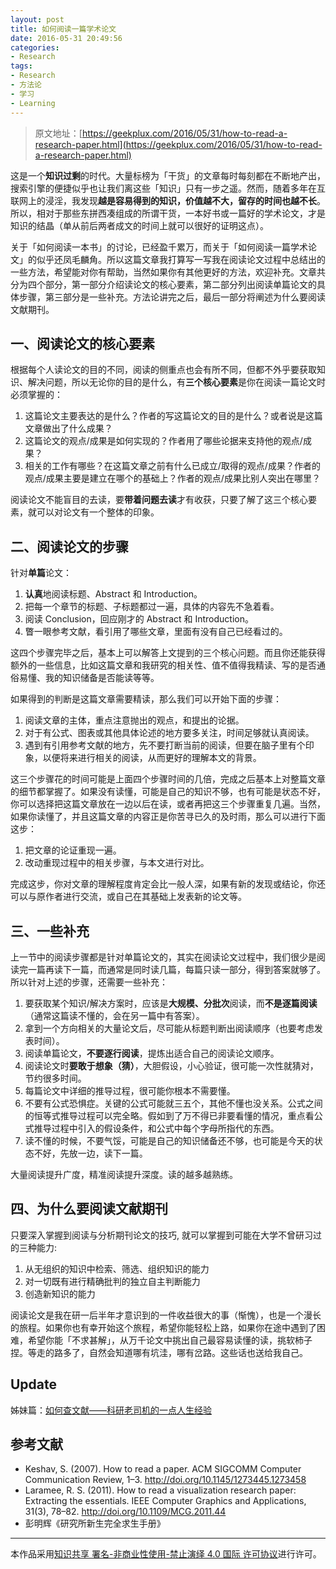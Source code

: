 ```yaml
---
layout: post
title: 如何阅读一篇学术论文
date: 2016-05-31 20:49:56
categories:
- Research
tags:
- Research
- 方法论
- 学习
- Learning
---
```


> 原文地址：[https://geekplux.com/2016/05/31/how-to-read-a-research-paper.html](https://geekplux.com/2016/05/31/how-to-read-a-research-paper.html)

这是一个**知识过剩**的时代。大量标榜为「干货」的文章每时每刻都在不断地产出，搜索引擎的便捷似乎也让我们离这些「知识」只有一步之遥。然而，随着多年在互联网上的浸淫，我发现**越是容易得到的知识，价值越不大，留存的时间也越不长**。所以，相对于那些东拼西凑组成的所谓干货，一本好书或一篇好的学术论文，才是知识的结晶（单从前后两者成文的时间上就可以很好的证明这点）。

关于「如何阅读一本书」的讨论，已经盈千累万，而关于「如何阅读一篇学术论文」的似乎还凤毛麟角。所以这篇文章我打算写一写我在阅读论文过程中总结出的一些方法，希望能对你有帮助，当然如果你有其他更好的方法，欢迎补充。文章共分为四个部分，第一部分介绍读论文的核心要素，第二部分列出阅读单篇论文的具体步骤，第三部分是一些补充。方法论讲完之后，最后一部分将阐述为什么要阅读文献期刊。



## 一、阅读论文的核心要素

根据每个人读论文的目的不同，阅读的侧重点也会有所不同，但都不外乎要获取知识、解决问题，所以无论你的目的是什么，有**三个核心要素**是你在阅读一篇论文时必须掌握的：

1. 这篇论文主要表达的是什么？作者的写这篇论文的目的是什么？或者说是这篇文章做出了什么成果？
2. 这篇论文的观点/成果是如何实现的？作者用了哪些论据来支持他的观点/成果？
3. 相关的工作有哪些？在这篇文章之前有什么已成立/取得的观点/成果？作者的观点/成果主要是建立在哪个的基础上？作者的观点/成果比别人突出在哪里？

阅读论文不能盲目的去读，要**带着问题去读**才有收获，只要了解了这三个核心要素，就可以对论文有一个整体的印象。


<!-- more -->



## 二、阅读论文的步骤

针对**单篇**论文：

1. **认真**地阅读标题、Abstract 和 Introduction。
2. 把每一个章节的标题、子标题都过一遍，具体的内容先不急着看。
3. 阅读 Conclusion，回应刚才的 Abstract 和 Introduction。
4. 瞥一眼参考文献，看引用了哪些文章，里面有没有自己已经看过的。

这四个步骤完毕之后，基本上可以解答上文提到的三个核心问题。而且你还能获得额外的一些信息，比如这篇文章和我研究的相关性、值不值得我精读、写的是否通俗易懂、我的知识储备是否能读等等。


如果得到的判断是这篇文章需要精读，那么我们可以开始下面的步骤：

1. 阅读文章的主体，重点注意抛出的观点，和提出的论据。
2. 对于有公式、图表或其他具体论述的地方要多关注，时间足够就认真阅读。
3. 遇到有引用参考文献的地方，先不要打断当前的阅读，但要在脑子里有个印象，以便将来进行相关的阅读，从而更好的理解本文的背景。


这三个步骤花的时间可能是上面四个步骤时间的几倍，完成之后基本上对整篇文章的细节都掌握了。如果没有读懂，可能是自己的知识不够，也有可能是状态不好，你可以选择把这篇文章放在一边以后在读，或者再把这三个步骤重复几遍。当然，如果你读懂了，并且这篇文章的内容正是你苦寻已久的及时雨，那么可以进行下面这步：

1. 把文章的论证重现一遍。
2. 改动重现过程中的相关步骤，与本文进行对比。


完成这步，你对文章的理解程度肯定会比一般人深，如果有新的发现或结论，你还可以与原作者进行交流，或自己在其基础上发表新的论文等。



## 三、一些补充

上一节中的阅读步骤都是针对单篇论文的，其实在阅读论文过程中，我们很少是阅读完一篇再读下一篇，而通常是同时读几篇，每篇只读一部分，得到答案就够了。所以针对上述的步骤，还需要一些补充：

1. 要获取某个知识/解决方案时，应该是**大规模、分批次**阅读，而**不是逐篇阅读**（通常这篇读不懂的，会在另一篇中有答案）。
2. 拿到一个方向相关的大量论文后，尽可能从标题判断出阅读顺序（也要考虑发表时间）。
3. 阅读单篇论文，**不要逐行阅读**，提炼出适合自己的阅读论文顺序。
4. 阅读论文时**要敢于想象（猜）**，大胆假设，小心验证，很可能一次性就猜对，节约很多时间。
5. 每篇论文中详细的推导过程，很可能你根本不需要懂。
6. 不要有公式恐惧症。关键的公式可能就三五个，其他不懂也没关系。公式之间的恒等式推导过程可以完全略。假如到了万不得已非要看懂的情况，重点看公式推导过程中引入的假设条件，和公式中每个字母所指代的东西。
7. 读不懂的时候，不要气馁，可能是自己的知识储备还不够，也可能是今天的状态不好，先放一边，读下一篇。

大量阅读提升广度，精准阅读提升深度。读的越多越熟练。



## 四、为什么要阅读文献期刊

只要深入掌握到阅读与分析期刊论文的技巧, 就可以掌握到可能在大学不曾研习过的三种能力:

1. 从无组织的知识中检索、筛选、组织知识的能力
2. 对一切既有进行精确批判的独立自主判断能力
3. 创造新知识的能力


阅读论文是我在研一后半年才意识到的一件收益很大的事（惭愧），也是一个漫长的旅程。如果你也有幸开始这个旅程，希望你能轻松上路，如果你在途中遇到了困难，希望你能「不求甚解」，从万千论文中挑出自己最容易读懂的读，挑软柿子捏。等走的路多了，自然会知道哪有坑洼，哪有岔路。这些话也送给我自己。


## Update

姊妹篇：[如何查文献——科研老司机的一点人生经验](https://chriszheng.science/2016/06/28/How-to-find-scientific-papers/)



## 参考文献

- Keshav, S. (2007). How to read a paper. ACM SIGCOMM Computer Communication Review, 1–3. http://doi.org/10.1145/1273445.1273458
- Laramee, R. S. (2011). How to read a visualization research paper: Extracting the essentials. IEEE Computer Graphics and Applications, 31(3), 78–82. http://doi.org/10.1109/MCG.2011.44
- 彭明辉《研究所新生完全求生手册》


--------------
本作品采用[知识共享 署名-非商业性使用-禁止演绎 4.0 国际 许可协议](http://creativecommons.org/licenses/by-nc-nd/4.0/)进行许可。
